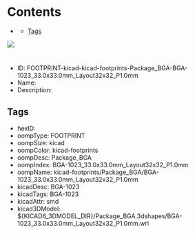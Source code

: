 



Contents
========

* [](#)
	* [Tags](#tags)
  
![][im]
# 

- ID: FOOTPRINT-kicad-kicad-footprints-Package_BGA-BGA-1023_33.0x33.0mm_Layout32x32_P1.0mm
- Name: 
- Description: 

## Tags

- hexID: 
- oompType: FOOTPRINT
- oompSize: kicad
- oompColor: kicad-footprints
- oompDesc: Package_BGA
- oompIndex: BGA-1023_33.0x33.0mm_Layout32x32_P1.0mm
- oompName: kicad-footprints/Package_BGA/BGA-1023_33.0x33.0mm_Layout32x32_P1.0mm
- kicadDesc: BGA-1023
- kicadTags: BGA-1023
- kicadAttr: smd
- kicad3DModel: ${KICAD6_3DMODEL_DIR}/Package_BGA.3dshapes/BGA-1023_33.0x33.0mm_Layout32x32_P1.0mm.wrl



[im]: image.png
